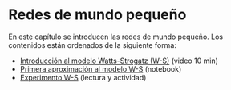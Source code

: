# Redes de mundo pequeño

En este capítulo se introducen las redes de mundo pequeño. Los contenidos están ordenados de la siguiente forma:

- [Introducción al modelo Watts-Strogatz (W-S)](./introduccion_al_modelo_watts_strogatz.md) (video 10 min)
- [Primera aproximación al modelo W-S](./actividad_primera_aproximacion_al_modelo_WS.ipynb) (notebook)
- [Experimento W-S](./experimento_ws.md) (lectura y actividad)